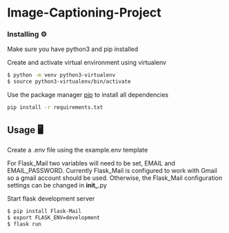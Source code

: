 # Image-Captioning-Project

### Installing ⚙️

Make sure you have python3 and pip installed

Create and activate virtual environment using virtualenv

```bash
$ python -m venv python3-virtualenv
$ source python3-virtualenv/bin/activate
```

Use the package manager [pip](https://pip.pypa.io/en/stable/) to install all dependencies

```bash
pip install -r requirements.txt
```

## Usage 🖥

Create a .env file using the example.env template

For Flask_Mail two variables will need to be set, EMAIL and EMAIL_PASSWORD. Currently Flask_Mail is configured to work with Gmail so a gmail account should be used. Otherwise, the Flask_Mail configuration settings can be changed in **init\_**.py

Start flask development server

```bash
$ pip install Flask-Mail
$ export FLASK_ENV=development
$ flask run
```
